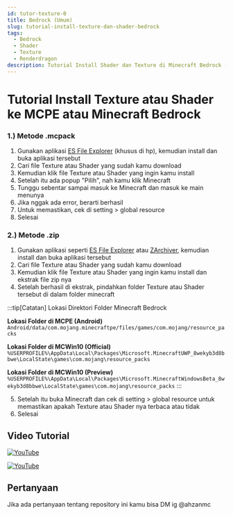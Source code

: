 ```yaml
---
id: tutor-texture-0
title: Bedrock (Umum)
slug: tutorial-install-texture-dan-shader-bedrock
tags:
  - Bedrock
  - Shader
  - Texture
  - Renderdragon
description: Tutorial Install Shader dan Texture di Minecraft Bedrock (Secara Umum)
---
```


# Tutorial Install Texture atau Shader ke MCPE atau Minecraft Bedrock

### 1.) Metode .mcpack

1. Gunakan aplikasi [ES File Explorer](https://es-file-explorer.id.uptodown.com/android "Download Aplikasi ES File Explorer") (khusus di hp), kemudian install dan buka aplikasi tersebut
2. Cari file Texture atau Shader yang sudah kamu download
3. Kemudian klik file Texture atau Shader yang ingin kamu install
4. Setelah itu ada popup "Pilih", nah kamu klik Minecraft
5. Tunggu sebentar sampai masuk ke Minecraft dan masuk ke main menunya
6. Jika nggak ada error, berarti berhasil
7. Untuk memastikan, cek di setting > global resource
8. Selesai

### 2.) Metode .zip

1. Gunakan aplikasi seperti [ES File Explorer](https://es-file-explorer.id.uptodown.com/android "Download Aplikasi ES File Explorer") atau [ZArchiver](https://play.google.com/store/apps/details?id=ru.zdevs.zarchiver&hl=id&gl=US "Download Aplikasi ZArchiver"), kemudian install dan buka aplikasi tersebut
2. Cari file Texture atau Shader yang sudah kamu download
3. Kemudian klik file Texture atau Shader yang ingin kamu install dan ekstrak file zip nya
4. Setelah berhasil di ekstrak, pindahkan folder Texture atau Shader tersebut di dalam folder minecraft

:::tip[Catatan]
Lokasi Direktori Folder Minecraft Bedrock

**Lokasi Folder di MCPE (Android)**
```Android/data/com.mojang.minecraftpe/files/games/com.mojang/resource_packs```

**Lokasi Folder di MCWin10 (Official)**
```%USERPROFILE%\AppData\Local\Packages\Microsoft.MinecraftUWP_8wekyb3d8bbwe\LocalState\games\com.mojang\resource_packs```

**Lokasi Folder di MCWin10 (Preview)**
```%USERPROFILE%\AppData\Local\Packages\Microsoft.MinecraftWindowsBeta_8wekyb3d8bbwe\LocalState\games\com.mojang\resource_packs```
:::

5. Setelah itu buka Minecraft dan cek di setting > global resource untuk memastikan apakah Texture atau Shader nya terbaca atau tidak
6. Selesai

## Video Tutorial

[![YouTube](http://i.ytimg.com/vi/vi_QOn4zEfA/hqdefault.jpg)](https://www.youtube.com/watch?v=vi_QOn4zEfA)

[![YouTube](http://i.ytimg.com/vi/omsS1EvFRAE/hqdefault.jpg)](https://www.youtube.com/watch?v=omsS1EvFRAE)

## Pertanyaan

Jika ada pertanyaan tentang repository ini kamu bisa DM ig @ahzanmc
